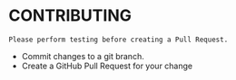 # CONTRIBUTING
    Please perform testing before creating a Pull Request.

* Commit changes to a git branch.
* Create a GitHub Pull Request for your change


